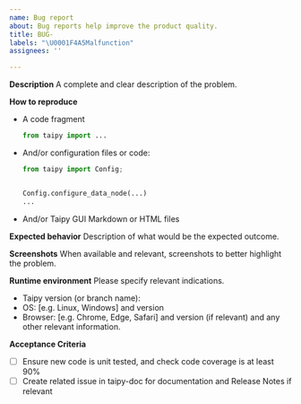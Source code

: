 ```yaml
---
name: Bug report
about: Bug reports help improve the product quality.
title: BUG-
labels: "\U0001F4A5Malfunction"
assignees: ''

---
```


**Description**
A complete and clear description of the problem.

**How to reproduce**

- A code fragment
    ```python
    from taipy import ...
    ```

- And/or configuration files or code:
    ```python
    from taipy import Config;


    Config.configure_data_node(...)
    ...
    ```

- And/or Taipy GUI Markdown or HTML files

**Expected behavior**
Description of what would be the expected outcome.

**Screenshots**
When available and relevant, screenshots to better highlight the problem.

**Runtime environment**
Please specify relevant indications.
 - Taipy version (or branch name):
 - OS: [e.g. Linux, Windows] and version
 - Browser: [e.g. Chrome, Edge, Safari] and version (if relevant)
and any other relevant information.

**Acceptance Criteria**
- [ ] Ensure new code is unit tested, and check code coverage is at least 90%
- [ ] Create related issue in taipy-doc for documentation and Release Notes if relevant
